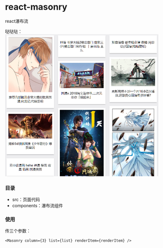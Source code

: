 # react-masonry

react瀑布流

哒哒哒：
![酱紫的](./readme.png)


### 目录
- src：页面代码
- components：瀑布流组件

### 使用

传三个参数：

```
<Masonry column={3} list={list} renderItem={renderItem} />
```